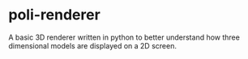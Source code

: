 # poli-renderer
A basic 3D renderer written in python to better understand how three dimensional models are displayed on a 2D screen.
